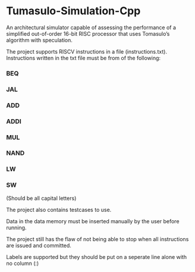 # Tumasulo-Simulation-Cpp

An architectural simulator capable of assessing the performance of a simplified out-of-order 16-bit RISC processor that uses Tomasulo’s algorithm with speculation.

The project supports RISCV instructions in a file (instructions.txt).
Instructions written in the txt file must be from of the following:

### BEQ

### JAL

### ADD

### ADDI

### MUL

### NAND

### LW

### SW

(Should be all capital letters)

The project also contains testcases to use.

Data in the data memory must be inserted manually by the user before running.

The project still has the flaw of not being able to stop when all instructions are issued and committed.

Labels are supported but they should be put on a seperate line alone with no column (:)

